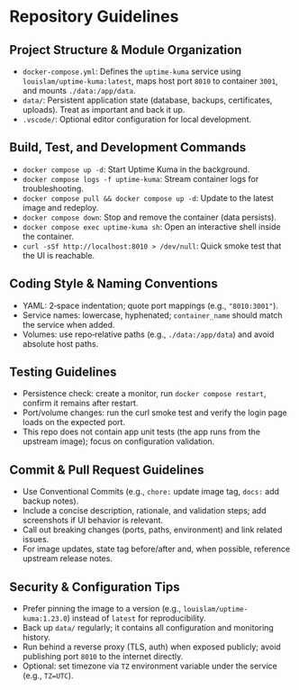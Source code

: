 # Repository Guidelines

## Project Structure & Module Organization
- `docker-compose.yml`: Defines the `uptime-kuma` service using `louislam/uptime-kuma:latest`, maps host port `8010` to container `3001`, and mounts `./data:/app/data`.
- `data/`: Persistent application state (database, backups, certificates, uploads). Treat as important and back it up.
- `.vscode/`: Optional editor configuration for local development.

## Build, Test, and Development Commands
- `docker compose up -d`: Start Uptime Kuma in the background.
- `docker compose logs -f uptime-kuma`: Stream container logs for troubleshooting.
- `docker compose pull && docker compose up -d`: Update to the latest image and redeploy.
- `docker compose down`: Stop and remove the container (data persists).
- `docker compose exec uptime-kuma sh`: Open an interactive shell inside the container.
- `curl -sSf http://localhost:8010 > /dev/null`: Quick smoke test that the UI is reachable.

## Coding Style & Naming Conventions
- YAML: 2‑space indentation; quote port mappings (e.g., `"8010:3001"`).
- Service names: lowercase, hyphenated; `container_name` should match the service when added.
- Volumes: use repo‑relative paths (e.g., `./data:/app/data`) and avoid absolute host paths.

## Testing Guidelines
- Persistence check: create a monitor, run `docker compose restart`, confirm it remains after restart.
- Port/volume changes: run the curl smoke test and verify the login page loads on the expected port.
- This repo does not contain app unit tests (the app runs from the upstream image); focus on configuration validation.

## Commit & Pull Request Guidelines
- Use Conventional Commits (e.g., `chore:` update image tag, `docs:` add backup notes).
- Include a concise description, rationale, and validation steps; add screenshots if UI behavior is relevant.
- Call out breaking changes (ports, paths, environment) and link related issues.
- For image updates, state tag before/after and, when possible, reference upstream release notes.

## Security & Configuration Tips
- Prefer pinning the image to a version (e.g., `louislam/uptime-kuma:1.23.0`) instead of `latest` for reproducibility.
- Back up `data/` regularly; it contains all configuration and monitoring history.
- Run behind a reverse proxy (TLS, auth) when exposed publicly; avoid publishing port `8010` to the internet directly.
- Optional: set timezone via `TZ` environment variable under the service (e.g., `TZ=UTC`).
